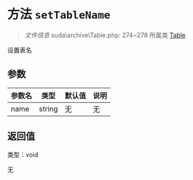 # 方法 `setTableName`

> *文件信息* suda\archive\Table.php: 274~278
> 所属类 [Table](../Table.md)


设置表名


## 参数


| 参数名 | 类型 | 默认值 | 说明 |
|--------|-----|-------|-------|
| name |  string | 无 | 无 |



## 返回值

类型：void

无

